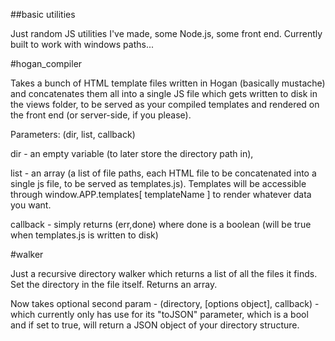 ##basic utilities


Just random JS utilities I've made, some Node.js, some front end. Currently built to work with windows paths...


#hogan_compiler

Takes a bunch of HTML template files written in Hogan (basically mustache) and concatenates them all into a single JS file which gets written to disk in the views folder, to be served as your compiled templates and rendered on the front end (or server-side, if you please).

Parameters: (dir, list, callback)

dir - an empty variable (to later store the directory path in), 

list - an array (a list of file paths, each HTML file to be concatenated into a single js file, to be served as templates.js). Templates will be accessible through window.APP.templates[ templateName ] to render whatever data you want.

callback - simply returns (err,done) where done is a boolean (will be true when templates.js is written to disk)


#walker

Just a recursive directory walker which returns a list of all the files it finds. Set the directory in the file itself. Returns an array.

Now takes optional second param - (directory, [options object], callback) - which currently only has use for its "toJSON" parameter, which is a bool and if set to true, will return a JSON object of your directory structure.
